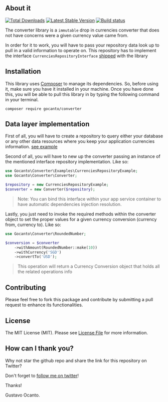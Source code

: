 ## About it

<a href="https://packagist.org/packages/gocanto/converter"><img src="https://img.shields.io/packagist/dt/gocanto/converter.svg?style=flat-square" alt="Total Downloads"></a>
<a href="https://packagist.org/packages/gocanto/converter"><img src="https://img.shields.io/github/release/gocanto/converter.svg?style=flat-square" alt="Latest Stable Version"></a>
<a href="https://travis-ci.org/gocanto/converter"><img src="https://img.shields.io/travis/gocanto/converter/master.svg?style=flat-square" alt="Build status"></a>

The converter library is a `immutable` drop in currencies converter that does not have concerns were a given currency value came from. 

In order for it to work, you will have to pass your repository data look up to pull in a valid information to operate on. This repository has to implement the interface `CurrenciesRepositoryInterface` [shipped](https://github.com/gocanto/converter/blob/master/src/Interfaces/CurrenciesRepositoryInterface.php) with the library  

## Installation

This library uses [Composer](https://getcomposer.org) to manage its dependencies. So, before using it, make sure you have it installed in your machine. 
Once you have done this, you will be able to pull this library in by typing the following command in your terminal.

```
composer require gocanto/converter
```
    
## Data layer implementation

First of all, you will have to create a repository to query either your database or any other data resources where you keep your application currencies information. [see example](https://github.com/gocanto/converter/blob/master/examples/CurrenciesRepositoryExample.php)

Second of all, you will have to new up the converter passing an instance of the mentioned interface repository implementation. Like so:

```php
use Gocanto\Converter\Examples\CurrenciesRepositoryExample;
use Gocanto\Converter\Converter;

$repository = new CurrenciesRepositoryExample;
$converter = new Converter($repository);
```
> Note: You can bind this interface within your app service container to have automatic dependencies injection resolution.

Lastly, you just need to invoke the required methods within the converter object to set the proper values for a given currency conversion (currency from, currency to). Like so:

```php
use Gocanto\Converter\RoundedNumber;

$conversion = $converter
    ->withAmount(RoundedNumber::make(10))
    ->withCurrency('SGD')
    ->convertTo('USD');
```

> This operation will return a Currency Conversion object that holds all the related operations info 

## Contributing

Please feel free to fork this package and contribute by submitting a pull request to enhance its functionalities.

## License

The MIT License (MIT). Please see [License File](https://github.com/gocanto/converter/blob/master/LICENSE.md) for more information.


## How can I thank you?
Why not star the github repo and share the link for this repository on Twitter?


Don't forget to [follow me on twitter](https://twitter.com/gocanto)!

Thanks!

Gustavo Ocanto.

